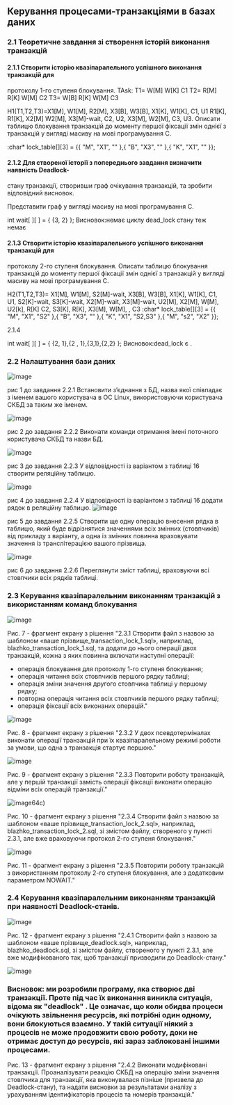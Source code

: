 ## Керування процесами-транзакціями в базах даних

### 2.1 Теоретичне завдання зі створення історій виконання транзакцій

#### 2.1.1 Створити історію квазіпаралельного успішного виконання транзакцій для
протоколу 1-го ступеня блокування.
TAsk:
T1= W[M] W[K] C1
T2= R[M] R[K] W[M] C2
T3= W[B] R[K] W[M] C3

H1(T1,T2,T3)=X1[M], W1[M], R2[M], X3[B], W3[B], X1[K], W1[K], C1, U1 R1[K], R1[K], X2[M] W2[M], X3[M]-wait, C2, U2, X3[M], W2[M], C3, U3.
Описати таблицю блокування транзакцій до моменту першої фіксації змін однієї з
транзакцій у вигляді масиву на мові програмування С.

:char* lock_table[][3] = {{ "M", "X1", "" },{ "B", "X3", "" },{ "K", "X1", "" }};
#### 2.1.2 Для створеної історії з попереднього завдання визначити наявність Deadlock-
стану транзакції, створивши граф очікування транзакцій, та зробити відповідний висновок.

Представити граф у вигляді масиву на мові програмування С.

int wait[ ][ ] = { {3, 2} };
Висновок:немає циклу dead_lock стану теж немає 

#### 2.1.3 Створити історію квазіпаралельного успішного виконання транзакцій для
протоколу 2-го ступеня блокування.
Описати таблицю блокування транзакцій до моменту першої фіксації змін однієї з
транзакцій у вигляді масиву на мові програмування С.


H2(T1,T2,T3)= X1[M], W1[M], S2[M]-wait, X3[B], W3[B], X1[K], W1[K], C1, U1, S2[K]-wait, S3[K]-wait, X2[M]-wait, X3[M]-wait, U2[M], X2[M], W[M], U2[k], R[K] C2, S3[K], R[K], X3[M], W[M],
, C3
:char* lock_table[][3] = {{ "M", "X1", "S2" },{ "B", "X3", "" },{ "K", "X1", "S2,S3" },{ "M", "s2", "X2" }};


2.1.4

int wait[ ][ ] = { {2, 1},{2 , 1},{3,1},{2,2} };
Висновок:dead_lock є .


### 2.2 Налаштування бази даних

![image](https://github.com/Phantom63174/lab3/assets/127674749/1190a5de-da21-4ae1-a8b0-037fa43c6635)

рис 1 до завдання 2.2.1 Встановити з’єднання з БД, назва якої співпадає з іменем вашого користувача
в ОС Linux, використовуючи користувача СКБД за таким же іменем.

![image](https://github.com/Phantom63174/lab3/assets/127674749/dd4b821b-d677-46da-970c-61134dcd4f9d)

рис 2 до завдання 2.2.2 Виконати команди отримання імені поточного користувача СКБД та назви БД.

![image](https://github.com/Phantom63174/lab3/assets/127674749/72cdff86-c98a-477d-af25-b36e838022c4)

рис 3 до завдання 2.2.3 У відповідності із варіантом з таблиці 16 створити реляційну таблицю.

![image](https://github.com/Phantom63174/lab3/assets/127674749/7058d53d-6a2a-4399-bde2-2929e484d28b)

рис 4 до завдання 2.2.4 У відповідності із варіантом з таблиці 16 додати рядок в реляційну таблицю.
![image](https://github.com/Phantom63174/lab3/assets/127674749/c18412bb-6602-4f12-844f-1132fd575b47)

рис 5 до завдання 2.2.5 Створити ще одну операцію внесення рядка в таблицю, який буде відрізнятися
значеннями всіх змінних (стовпчиків) від прикладу з варіанту, а одна із змінних повинна
враховувати значення із транслітерацією вашого прізвища.

![image](https://github.com/Phantom63174/lab3/assets/127674749/4d2d397b-eb9d-44e8-9317-394b7c105105)

рис 6 до завдання 2.2.6 Переглянути зміст таблиці, враховуючи всі стовпчики всіх рядків таблиці.


### 2.3 Керування квазіпаралельним виконанням транзакцій з використанням команд блокування

![image](https://github.com/Phantom63174/lab3/assets/127674749/093124cf-91fd-4ed2-a0ff-087e15198bd2)

Рис. 7 - фрагмент екрану з рiшення "2.3.1 Створити файл з назвою за шаблоном «ваше прізвище_transaction_lock_1.sql»,
наприклад, blazhko_transaction_lock_1.sql, та додати до нього операції двох транзакцій,
кожна з яких повинна включати наступні операції:
- операція блокування для протоколу 1-го ступеня блокування;
- операція читання всіх стовпчиків першого рядку таблиці;
- операція зміни значення другого стовпчика таблиці у першому рядку;
- повторна операція читання всіх стовпчиків першого рядку таблиці;
- операція фіксації всіх виконаних операцій."


![image](https://github.com/Phantom63174/lab3/assets/127674749/3d35bb60-7238-4b15-9686-212a19ff9322)

Рис. 8 - фрагмент екрану з рiшення "2.3.2 У двох псевдотерміналах виконати операції транзакцій при їх
квазіпаралельному режимі роботи за умови, що одна з транзакція стартує першою."


![image](https://github.com/Phantom63174/lab3/assets/127674749/4cd0a033-0905-4dca-a3d8-e3cc5108d832)

Рис. 9 - фрагмент екрану з рiшення "2.3.3 Повторити роботу транзакцій, але у першій транзакції замість операції
фіксації виконати операцію відміни всіх операцій транзакції."


![image](https://github.com/Phantom63174/lab3/assets/127674749/57065b82-1dc9-46ed-938e-2cbde2e25f65)64c)

Рис. 10 - фрагмент екрану з рiшення "2.3.4 Створити файл з назвою за шаблоном «ваше прізвище_transaction_lock_2.sql»,
наприклад, blazhko_transaction_lock_2.sql, зі змістом файлу, створеного у пункті 2.3.1, але
вже враховуючи протокол 2-го ступеня блокування."


![image](https://github.com/Phantom63174/lab3/assets/127674749/59a8b848-8723-4af9-a84f-cac13bd8fc4a)

Рис. 11 - фрагмент екрану з рiшення "2.3.5 Повторити роботу транзакцій з використанням протоколу 2-го ступеня
блокування, але з додатковим параметром NOWAIT."



### 2.4 Керування квазіпаралельним виконанням транзакцій при наявності Deadlock-станів.


![image](https://github.com/Phantom63174/lab3/assets/127674749/e9023dfe-97f4-4e13-9bff-61ab50d1bd58)

Рис. 12 - фрагмент екрану з рiшення "2.4.1 Створити файл з назвою за шаблоном «ваше прізвище_deadlock.sql»,
наприклад, blazhko_deadlock.sql, зі змістом файлу, створеного у пункті 2.3.1, але вже
модифікованого так, щоб транзакції призводили до Deadlock-стану."


![image](https://github.com/Phantom63174/lab3/assets/127674749/a5181b00-ef95-4bc7-8726-ba26dafe2d5b)

### Висновок: ми розробили програму, яка створює дві транзакції. Проте під час їх виконання виникла ситуація, відома як "deadlock" . Це означає, що коли обидва процеси очікують звільнення ресурсів, які потрібні один одному, вони блокуються взаємно. У такій ситуації ніякий з процесів не може продовжити свою роботу, доки не отримає доступ до ресурсів, які зараз заблоковані іншими процесами.

Рис. 13 - фрагмент екрану з рiшення "2.4.2 Виконати модифіковані транзакції. Проаналізувати реакцію СКБД на операцію зміни значення стовпчика для транзакції, яка виконувалася пізніше (призвела до Deadlock-стану), та надати висновки за результатами аналізу з урахуванням ідентифікаторів процесів та номерів транзакцій."
